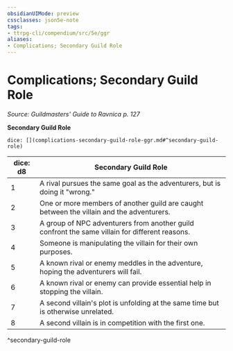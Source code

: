 ```yaml
---
obsidianUIMode: preview
cssclasses: json5e-note
tags:
- ttrpg-cli/compendium/src/5e/ggr
aliases:
- Complications; Secondary Guild Role
---
```

# Complications; Secondary Guild Role
*Source: Guildmasters' Guide to Ravnica p. 127* 

**Secondary Guild Role**

`dice: [](complications-secondary-guild-role-ggr.md#^secondary-guild-role)`

| dice: d8 | Secondary Guild Role |
|----------|----------------------|
| 1 | A rival pursues the same goal as the adventurers, but is doing it "wrong." |
| 2 | One or more members of another guild are caught between the villain and the adventurers. |
| 3 | A group of NPC adventurers from another guild confront the same villain for different reasons. |
| 4 | Someone is manipulating the villain for their own purposes. |
| 5 | A known rival or enemy meddles in the adventure, hoping the adventurers will fail. |
| 6 | A known rival or enemy can provide essential help in stopping the villain. |
| 7 | A second villain's plot is unfolding at the same time but is otherwise unrelated. |
| 8 | A second villain is in competition with the first one. |
^secondary-guild-role
